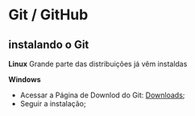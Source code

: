 # Git / GitHub

## instalando o Git

**Linux**
Grande parte das distribuições já vêm instaldas

**Windows**
* Acessar a Página de Downlod do Git: [Downloads](https://git-scm.com/downloads);
* Seguir a instalação;